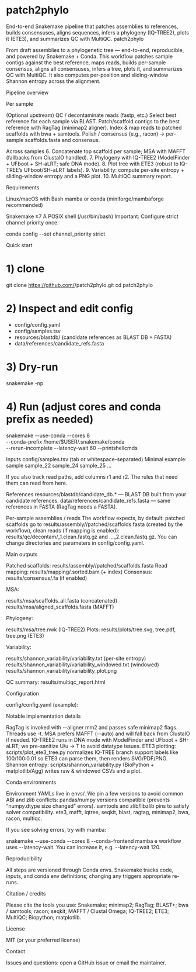 # patch2phylo
End-to-end Snakemake pipeline that patches assemblies to references, builds consensuses, aligns sequences, infers a phylogeny (IQ-TREE2), plots it (ETE3), and summarizes QC with MultiQC.
patch2phylo

From draft assemblies to a phylogenetic tree — end-to-end, reproducible, and powered by Snakemake + Conda.
This workflow patches sample contigs against the best reference, maps reads, builds per-sample consensus, aligns all consensuses, infers a tree, plots it, and summarizes QC with MultiQC. It also computes per-position and sliding-window Shannon entropy across the alignment.

Pipeline overview

Per sample

(Optional upstream) QC / decontaminate reads (fastp, etc.)
Select best reference for each sample via BLAST.
Patch/scaffold contigs to the best reference with RagTag (minimap2 aligner).
Index & map reads to patched scaffolds with bwa + samtools.
Polish / consensus (e.g., racon) → per-sample scaffolds.fasta and consensus.

Across samples
6. Concatenate top scaffold per sample; MSA with MAFFT (fallbacks from ClustalO handled).
7. Phylogeny with IQ-TREE2 (ModelFinder + UFboot + SH-aLRT; safe DNA mode).
8. Plot tree with ETE3 (robust to IQ-TREE’s UFboot/SH-aLRT labels).
9. Variability: compute per-site entropy + sliding-window entropy and a PNG plot.
10. MultiQC summary report.

Requirements

Linux/macOS with Bash
mamba or conda (miniforge/mambaforge recommended)

Snakemake ≥7
A POSIX shell (/usr/bin/bash)
Important: Configure strict channel priority once:

conda config --set channel_priority strict

Quick start
# 1) clone
git clone https://github.com/<you>/patch2phylo.git
cd patch2phylo

# 2) Inspect and edit config
 - config/config.yaml
 - config/samples.tsv
 - resources/blastdb/ (candidate references as BLAST DB + FASTA)
 - data/references/candidate_refs.fasta

# 3) Dry-run
snakemake -np

# 4) Run (adjust cores and conda prefix as needed)
snakemake --use-conda --cores 8 \
  --conda-prefix /home/$USER/.snakemake/conda \
  --rerun-incomplete --latency-wait 60 --printshellcmds

Inputs
config/samples.tsv (tab or whitespace-separated)
Minimal example:
sample
sample_22
sample_24
sample_25
...


If you also track read paths, add columns r1 and r2. The rules that need them can read from here.

References
resources/blastdb/candidate_db.* — BLAST DB built from your candidate references.
data/references/candidate_refs.fasta — same references in FASTA (RagTag needs a FASTA).

Per-sample assemblies / reads
The workflow expects, by default:
patched scaffolds go to results/assembly/<sample>/patched/scaffolds.fasta (created by the workflow),
clean reads (if mapping is enabled): results/qc/decontam/<sample>_1.clean.fastq.gz and ..._2.clean.fastq.gz.
You can change directories and parameters in config/config.yaml.

Main outputs

Patched scaffolds: results/assembly/<sample>/patched/scaffolds.fasta
Read mapping: results/mapping/<sample>.sorted.bam (+ index)
Consensus: results/consensus/<sample>.fa (if enabled)

MSA:

results/msa/scaffolds_all.fasta (concatenated)
results/msa/aligned_scaffolds.fasta (MAFFT)

Phylogeny:

results/msa/tree.nwk (IQ-TREE2)
Plots: results/plots/tree.svg, tree.pdf, tree.png (ETE3)

Variability:

results/shannon_variability/variability.txt (per-site entropy)
results/shannon_variability/variability_windowed.txt (windowed)
results/shannon_variability/variability_plot.png

QC summary: results/multiqc_report.html

Configuration

config/config.yaml (example):

Notable implementation details

RagTag is invoked with --aligner mm2 and passes safe minimap2 flags. Threads use -t.
MSA prefers MAFFT (--auto) and will fall back from ClustalO if needed.
IQ-TREE2 runs in DNA mode with ModelFinder and UFboot + SH-aLRT; we pre-sanitize U/u → T to avoid datatype issues.
ETE3 plotting: scripts/plot_ete3_tree.py normalizes IQ-TREE branch support labels like 100/100:0.01 so ETE3 can parse them, then renders SVG/PDF/PNG.
Shannon entropy: scripts/shannon_variability.py (BioPython + matplotlib/Agg) writes raw & windowed CSVs and a plot.

Conda environments

Environment YAMLs live in envs/. We pin a few versions to avoid common ABI and zlib conflicts:
pandas/numpy versions compatible (prevents “numpy.dtype size changed” errors).
samtools and zlib/libzlib pins to satisfy solver compatibility.
ete3, mafft, iqtree, seqkit, blast, ragtag, minimap2, bwa, racon, multiqc.

If you see solving errors, try with mamba:

snakemake --use-conda --cores 8 --conda-frontend mamba
e workflow uses --latency-wait. You can increase it, e.g. --latency-wait 120.

Reproducibility

All steps are versioned through Conda envs.
Snakemake tracks code, inputs, and conda env definitions; changing any triggers appropriate re-runs.

Citation / credits

Please cite the tools you use:
Snakemake; minimap2; RagTag; BLAST+; bwa / samtools; racon; seqkit; MAFFT / Clustal Omega; IQ-TREE2; ETE3; MultiQC; Biopython; matplotlib.

License

MIT (or your preferred license)

Contact

Issues and questions: open a GitHub issue or email the maintainer.
